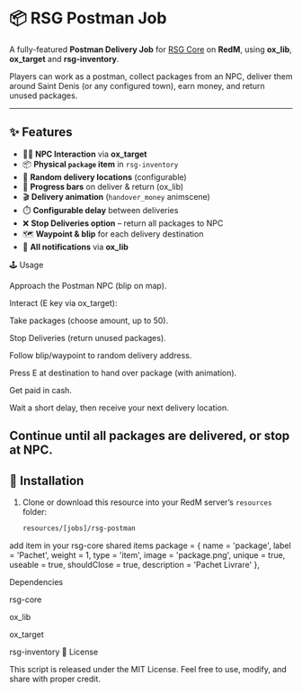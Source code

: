 # 📦 RSG Postman Job

A fully-featured **Postman Delivery Job** for [RSG Core](https://github.com/RedEM-RP/rsg-core) on **RedM**, using **ox_lib**, **ox_target** and **rsg-inventory**.

Players can work as a postman, collect packages from an NPC, deliver them around Saint Denis (or any configured town), earn money, and return unused packages.

---

## ✨ Features

- 🧍‍♂️ **NPC Interaction** via **ox_target**  
- 📦 **Physical `package` item** in `rsg-inventory`  
- 📍 **Random delivery locations** (configurable)  
- 🚶 **Progress bars** on deliver & return (ox_lib)  
- 🎬 **Delivery animation** (`handover_money` animscene)  
- ⏱️ **Configurable delay** between deliveries  
- ❌ **Stop Deliveries option** – return all packages to NPC  
- 🗺️ **Waypoint & blip** for each delivery destination  
- 🔔 **All notifications** via **ox_lib**  


🕹️ Usage

Approach the Postman NPC (blip on map).

Interact (E key via ox_target):

Take packages (choose amount, up to 50).

Stop Deliveries (return unused packages).

Follow blip/waypoint to random delivery address.

Press E at destination to hand over package (with animation).

Get paid in cash.

Wait a short delay, then receive your next delivery location.

Continue until all packages are delivered, or stop at NPC.
---

## 📂 Installation

1. Clone or download this resource into your RedM server’s `resources` folder:  
   ```bash
   resources/[jobs]/rsg-postman
add item in your rsg-core shared items 
    package       = { name = 'package',       label = 'Pachet',       weight = 1, type = 'item', image = 'package.png',       unique = true, useable = true, shouldClose = true, description = 'Pachet Livrare' },

Dependencies

rsg-core

ox_lib

ox_target

rsg-inventory
📜 License

This script is released under the MIT License.
Feel free to use, modify, and share with proper credit.